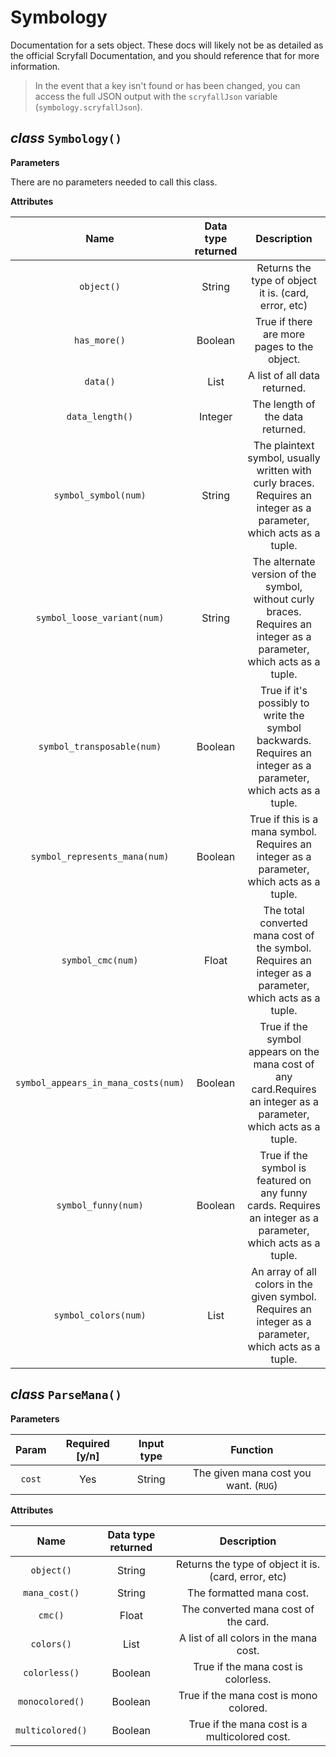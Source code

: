 # Symbology

Documentation for a sets object. These docs will likely not be as detailed as the official Scryfall Documentation, and you should reference that for more information.

>In the event that a key isn't found or has been changed, you can access the full JSON output with the `scryfallJson` variable (`symbology.scryfallJson`).

## *class* `Symbology()`

**Parameters**

There are no parameters needed to call this class.

**Attributes**

|Name|Data type returned|Description|
|:---:|:---:|:---:|
|`object()`|String|Returns the type of object it is. (card, error, etc)|
|`has_more()`|Boolean|True if there are more pages to the object.|
|`data()`|List|A list of all data returned.|
|`data_length()`|Integer|The length of the data returned.|
|`symbol_symbol(num)`|String|The plaintext symbol, usually written with curly braces. Requires an integer as a parameter, which acts as a tuple.|
|`symbol_loose_variant(num)`|String|The alternate version of the symbol, without curly braces. Requires an integer as a parameter, which acts as a tuple.|
|`symbol_transposable(num)`|Boolean|True if it's possibly to write the symbol backwards. Requires an integer as a parameter, which acts as a tuple.|
|`symbol_represents_mana(num)`|Boolean|True if this is a mana symbol. Requires an integer as a parameter, which acts as a tuple.|
|`symbol_cmc(num)`|Float|The total converted mana cost of the symbol. Requires an integer as a parameter, which acts as a tuple.|
|`symbol_appears_in_mana_costs(num)`|Boolean|True if the symbol appears on the mana cost of any card.Requires an integer as a parameter, which acts as a tuple.|
|`symbol_funny(num)`|Boolean|True if the symbol is featured on any funny cards. Requires an integer as a parameter, which acts as a tuple.|
|`symbol_colors(num)`|List|An array of all colors in the given symbol. Requires an integer as a parameter, which acts as a tuple.|

## *class* `ParseMana()`

**Parameters**

| Param |Required [y/n]| Input type | Function |
|:---:|:---:|:---:|:---:|
|`cost`|Yes|String|The given mana cost you want. (`RUG`)|

**Attributes**

|Name|Data type returned|Description|
|:---:|:---:|:---:|
|`object()`|String|Returns the type of object it is. (card, error, etc)|
|`mana_cost()`|String|The formatted mana cost.|
|`cmc()`|Float|The converted mana cost of the card.|
|`colors()`|List|A list of all colors in the mana cost.|
|`colorless()`|Boolean|True if the mana cost is colorless.|
|`monocolored()`|Boolean|True if the mana cost is mono colored.|
|`multicolored()`|Boolean|True if the mana cost is a multicolored cost.|
